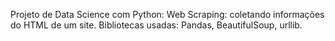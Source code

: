 Projeto de Data Science com Python: Web Scraping: coletando informações do HTML de um site. Bibliotecas usadas: Pandas, BeautifulSoup, urllib. 